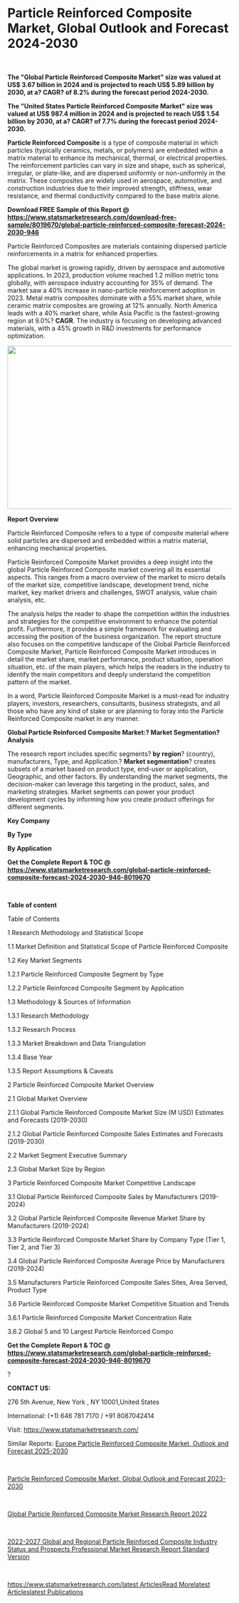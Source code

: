 <h1>Particle Reinforced Composite Market, Global Outlook and Forecast 2024-2030</h1><br/><p><strong>The "Global Particle Reinforced Composite Market" size was valued at US$ 3.67 billion in 2024 and is projected to reach US$ 5.89 billion by 2030, at a? <strong>CAGR</strong>? of 8.2% during the forecast period 2024-2030.</strong></p>
 
 
 
 <p><strong>The "United States Particle Reinforced Composite Market" size was valued at US$ 987.4 million in 2024 and is projected to reach US$ 1.54 billion by 2030, at a? <strong>CAGR</strong>? of 7.7% during the forecast period 2024-2030.</strong></p>
 
 
 
 <p><strong>Particle Reinforced Composite</strong> is a type of composite material in which particles (typically ceramics, metals, or polymers) are embedded within a matrix material to enhance its mechanical, thermal, or electrical properties. The reinforcement particles can vary in size and shape, such as spherical, irregular, or plate-like, and are dispersed uniformly or non-uniformly in the matrix. These composites are widely used in aerospace, automotive, and construction industries due to their improved strength, stiffness, wear resistance, and thermal conductivity compared to the base matrix alone.</p>
 
 
 
 <p><strong>Download FREE Sample of this Report @ <a href="https://www.statsmarketresearch.com/download-free-sample/8019670/global-particle-reinforced-composite-forecast-2024-2030-946">https://www.statsmarketresearch.com/download-free-sample/8019670/global-particle-reinforced-composite-forecast-2024-2030-946</a></strong></p>
 
 
 
 <p>Particle Reinforced Composites are materials containing dispersed particle reinforcements in a matrix for enhanced properties.</p>
 
 
 
 <p>The global market is growing rapidly, driven by aerospace and automotive applications. In 2023, production volume reached 1.2 million metric tons globally, with aerospace industry accounting for 35% of demand. The market saw a 40% increase in nano-particle reinforcement adoption in 2023. Metal matrix composites dominate with a 55% market share, while ceramic matrix composites are growing at 12% annually. North America leads with a 40% market share, while Asia Pacific is the fastest-growing region at 9.0%? <strong><strong>CAGR</strong></strong>. The industry is focusing on developing advanced materials, with a 45% growth in R&D investments for performance optimization.</p>
 
 
 
 <p><img alt="" src="https://www.24marketreports.com/assets/report-images/ParticleReinforcedCompositeMarket.png" style="height:366px; width:731px" /></p>
 
 
 
 <p><strong>Report Overview</strong></p>
 
 
 
 <p>Particle Reinforced Composite refers to a type of composite material where solid particles are dispersed and embedded within a matrix material, enhancing mechanical properties.</p>
 
 
 
 <p>Particle Reinforced Composite Market provides a deep insight into the global Particle Reinforced Composite market covering all its essential aspects. This ranges from a macro overview of the market to micro details of the market size, competitive landscape, development trend, niche market, key market drivers and challenges, SWOT analysis, value chain analysis, etc.</p>
 
 
 
 <p>The analysis helps the reader to shape the competition within the industries and strategies for the competitive environment to enhance the potential profit. Furthermore, it provides a simple framework for evaluating and accessing the position of the business organization. The report structure also focuses on the competitive landscape of the Global Particle Reinforced Composite Market, Particle Reinforced Composite Market introduces in detail the market share, market performance, product situation, operation situation, etc. of the main players, which helps the readers in the industry to identify the main competitors and deeply understand the competition pattern of the market.</p>
 
 
 
 <p>In a word, Particle Reinforced Composite Market is a must-read for industry players, investors, researchers, consultants, business strategists, and all those who have any kind of stake or are planning to foray into the Particle Reinforced Composite market in any manner.</p>
 
 
 
 <p><strong>Global Particle Reinforced Composite Market:? Market Segmentation? Analysis</strong></p>
 
 
 
 <p>The research report includes specific segments? <strong>by region</strong>? (country), manufacturers, Type, and Application.? <strong>Market segmentation</strong>? creates subsets of a market based on product type, end-user or application, Geographic, and other factors. By understanding the market segments, the decision-maker can leverage this targeting in the product, sales, and marketing strategies. Market segments can power your product development cycles by informing how you create product offerings for different segments.</p>
 
 
 
 <p><strong>Key Company</strong></p>
 
 
 
 <p><strong>By Type</strong></p>
 
 
 
 <p><strong><strong>By Application</strong></strong></p>
 
 
 
 <div><b>Get the Complete Report & TOC @ <a href="https://www.statsmarketresearch.com/global-particle-reinforced-composite-forecast-2024-2030-946-8019670">https://www.statsmarketresearch.com/global-particle-reinforced-composite-forecast-2024-2030-946-8019670</a></b></div>
 
 
 
 <p><br />
 
 <b>Table of content</b></p>
 
 
 
 <p>Table of Contents<br />
 
 1 Research Methodology and Statistical Scope<br />
 
 1.1 Market Definition and Statistical Scope of Particle Reinforced Composite<br />
 
 1.2 Key Market Segments<br />
 
 1.2.1 Particle Reinforced Composite Segment by Type<br />
 
 1.2.2 Particle Reinforced Composite Segment by Application<br />
 
 1.3 Methodology & Sources of Information<br />
 
 1.3.1 Research Methodology<br />
 
 1.3.2 Research Process<br />
 
 1.3.3 Market Breakdown and Data Triangulation<br />
 
 1.3.4 Base Year<br />
 
 1.3.5 Report Assumptions & Caveats<br />
 
 2 Particle Reinforced Composite Market Overview<br />
 
 2.1 Global Market Overview<br />
 
 2.1.1 Global Particle Reinforced Composite Market Size (M USD) Estimates and Forecasts (2019-2030)<br />
 
 2.1.2 Global Particle Reinforced Composite Sales Estimates and Forecasts (2019-2030)<br />
 
 2.2 Market Segment Executive Summary<br />
 
 2.3 Global Market Size by Region<br />
 
 3 Particle Reinforced Composite Market Competitive Landscape<br />
 
 3.1 Global Particle Reinforced Composite Sales by Manufacturers (2019-2024)<br />
 
 3.2 Global Particle Reinforced Composite Revenue Market Share by Manufacturers (2019-2024)<br />
 
 3.3 Particle Reinforced Composite Market Share by Company Type (Tier 1, Tier 2, and Tier 3)<br />
 
 3.4 Global Particle Reinforced Composite Average Price by Manufacturers (2019-2024)<br />
 
 3.5 Manufacturers Particle Reinforced Composite Sales Sites, Area Served, Product Type<br />
 
 3.6 Particle Reinforced Composite Market Competitive Situation and Trends<br />
 
 3.6.1 Particle Reinforced Composite Market Concentration Rate<br />
 
 3.6.2 Global 5 and 10 Largest Particle Reinforced Compo</p>
 
 
 
 <div><b>Get the Complete Report & TOC @ <a href="https://www.statsmarketresearch.com/global-particle-reinforced-composite-forecast-2024-2030-946-8019670">https://www.statsmarketresearch.com/global-particle-reinforced-composite-forecast-2024-2030-946-8019670</a></b></div>
 
 
 
 <p>? </p>
 
 
 
 <p><b>CONTACT US:</b><br />
 
 276 5th Avenue, New York , NY 10001,United States<br />
 
 International: (+1) 646 781 7170 / +91 8087042414<br />
 
 Visit: <a href="https://www.statsmarketresearch.com/">https://www.statsmarketresearch.com/</a><br />
 
 Similar Reports: <a href="https://www.statsmarketresearch.com/global-particle-reinforced-composite-forecast-2024-2030-946-8019670">Europe Particle Reinforced Composite Market, Outlook and Forecast 2025-2030</a><br />
 
 <br />
 
 <a href="https://www.statsmarketresearch.com/global-particle-reinforced-composite-forecast-2024-2030-946-8019670">Particle Reinforced Composite Market, Global Outlook and Forecast 2023-2030</a><br />
 
 <br />
 
 <a href="https://www.statsmarketresearch.com/global-particle-reinforced-composite-forecast-2024-2030-946-8019670">Global Particle Reinforced Composite Market Research Report 2022</a><br />
 
 <br />
 
 <a href="https://www.statsmarketresearch.com/global-particle-reinforced-composite-forecast-2024-2030-946-8019670">2022-2027 Global and Regional Particle Reinforced Composite Industry Status and Prospects Professional Market Research Report Standard Version</a><br />
 
 <br />
 
 <a href="https://gyeongbokgung.com">https://www.statsmarketresearch.com/</a><a href="https://hallyeomaritime.com">latest Articles</a><a href="https://jingwansa.com">Read More</a><a href="https://nguoiviet.jp/">latest Articles</a><a href="https://www.intelmarketresearch.com/">latest Publications</a></p>